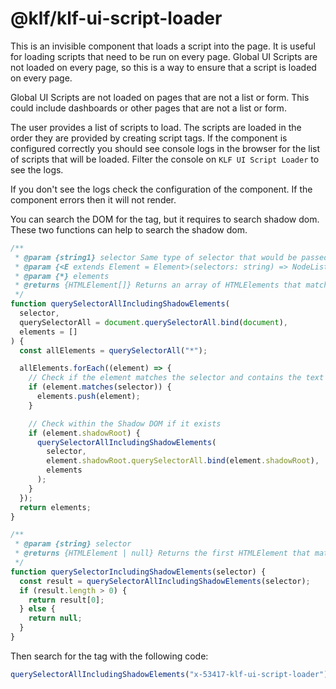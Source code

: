 # @klf/klf-ui-script-loader

This is an invisible component that loads a script into the page. It is useful for loading scripts that need to be run on every page. Global UI Scripts are not loaded on every page, so this is a way to ensure that a script is loaded on every page.

Global UI Scripts are not loaded on pages that are not a list or form. This could include dashboards or other pages that are not a list or form.

The user provides a list of scripts to load. The scripts are loaded in the order they are provided by creating script tags. If the component is configured correctly you should see console logs in the browser for the list of scripts that will be loaded. Filter the console on `KLF UI Script Loader` to see the logs.

If you don't see the logs check the configuration of the component. If the component errors then it will not render.

You can search the DOM for the tag, but it requires to search shadow dom. These two functions can help to search the shadow dom.

```javascript
/**
 * @param {string1} selector Same type of selector that would be passed to document.querySelectorAll
 * @param {<E extends Element = Element>(selectors: string) => NodeListOf<E>} querySelectorAll
 * @param {*} elements
 * @returns {HTMLElement[]} Returns an array of HTMLElements that match the selector
 */
function querySelectorAllIncludingShadowElements(
  selector,
  querySelectorAll = document.querySelectorAll.bind(document),
  elements = []
) {
  const allElements = querySelectorAll("*");

  allElements.forEach((element) => {
    // Check if the element matches the selector and contains the text
    if (element.matches(selector)) {
      elements.push(element);
    }

    // Check within the Shadow DOM if it exists
    if (element.shadowRoot) {
      querySelectorAllIncludingShadowElements(
        selector,
        element.shadowRoot.querySelectorAll.bind(element.shadowRoot),
        elements
      );
    }
  });
  return elements;
}

/**
 * @param {string} selector
 * @returns {HTMLElement | null} Returns the first HTMLElement that matches the selector
 */
function querySelectorIncludingShadowElements(selector) {
  const result = querySelectorAllIncludingShadowElements(selector);
  if (result.length > 0) {
    return result[0];
  } else {
    return null;
  }
}
```

Then search for the tag with the following code:

```javascript
querySelectorAllIncludingShadowElements("x-53417-klf-ui-script-loader");
```
